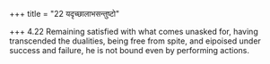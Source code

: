 +++
title = "22 यदृच्छालाभसन्तुष्टो"

+++
4.22 Remaining satisfied with what comes unasked for, having transcended
the dualities, being free from spite, and eipoised under success and
failure, he is not bound even by performing actions.

